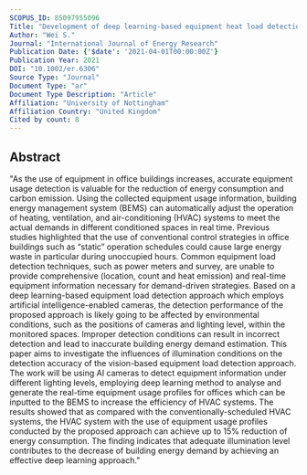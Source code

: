 ```yaml
---
SCOPUS_ID: 85097955096
Title: "Development of deep learning-based equipment heat load detection for energy demand estimation and investigation of the impact of illumination"
Author: "Wei S."
Journal: "International Journal of Energy Research"
Publication Date: {'$date': '2021-04-01T00:00:00Z'}
Publication Year: 2021
DOI: "10.1002/er.6306"
Source Type: "Journal"
Document Type: "ar"
Document Type Description: "Article"
Affiliation: "University of Nottingham"
Affiliation Country: "United Kingdom"
Cited by count: 8
---
```


## Abstract
"As the use of equipment in office buildings increases, accurate equipment usage detection is valuable for the reduction of energy consumption and carbon emission. Using the collected equipment usage information, building energy management system (BEMS) can automatically adjust the operation of heating, ventilation, and air-conditioning (HVAC) systems to meet the actual demands in different conditioned spaces in real time. Previous studies highlighted that the use of conventional control strategies in office buildings such as “static” operation schedules could cause large energy waste in particular during unoccupied hours. Common equipment load detection techniques, such as power meters and survey, are unable to provide comprehensive (location, count and heat emission) and real-time equipment information necessary for demand-driven strategies. Based on a deep learning-based equipment load detection approach which employs artificial intelligence-enabled cameras, the detection performance of the proposed approach is likely going to be affected by environmental conditions, such as the positions of cameras and lighting level, within the monitored spaces. Improper detection conditions can result in incorrect detection and lead to inaccurate building energy demand estimation. This paper aims to investigate the influences of illumination conditions on the detection accuracy of the vision-based equipment load detection approach. The work will be using AI cameras to detect equipment information under different lighting levels, employing deep learning method to analyse and generate the real-time equipment usage profiles for offices which can be inputted to the BEMS to increase the efficiency of HVAC systems. The results showed that as compared with the conventionally-scheduled HVAC systems, the HVAC system with the use of equipment usage profiles conducted by the proposed approach can achieve up to 15% reduction of energy consumption. The finding indicates that adequate illumination level contributes to the decrease of building energy demand by achieving an effective deep learning approach."

